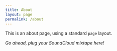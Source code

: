 ```yaml
---
title: About
layout: page
permalink: /about
---
```


This is an about page, using a standard `page` layout.

_Go ahead, plug your SoundCloud mixtape here!_
